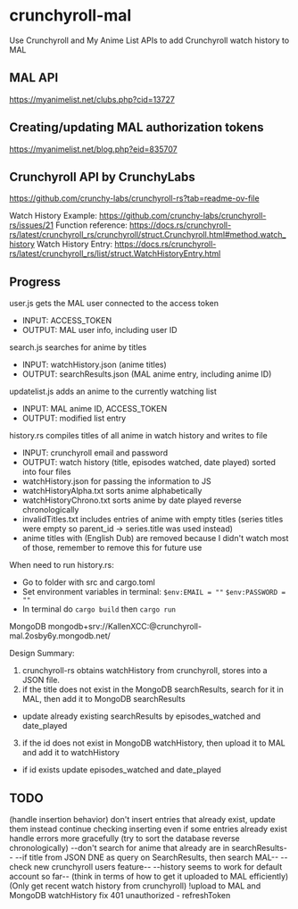 # crunchyroll-mal
Use Crunchyroll and My Anime List APIs to add Crunchyroll watch history to MAL

## MAL API
https://myanimelist.net/clubs.php?cid=13727

## Creating/updating MAL authorization tokens
https://myanimelist.net/blog.php?eid=835707

## Crunchyroll API by CrunchyLabs
https://github.com/crunchy-labs/crunchyroll-rs?tab=readme-ov-file

Watch History Example:
https://github.com/crunchy-labs/crunchyroll-rs/issues/21
Function reference:
https://docs.rs/crunchyroll-rs/latest/crunchyroll_rs/crunchyroll/struct.Crunchyroll.html#method.watch_history
Watch History Entry:
https://docs.rs/crunchyroll-rs/latest/crunchyroll_rs/list/struct.WatchHistoryEntry.html

## Progress
user.js gets the MAL user connected to the access token  
 * INPUT: ACCESS_TOKEN  
 * OUTPUT: MAL user info, including user ID  

search.js searches for anime by titles  
 * INPUT: watchHistory.json (anime titles)
 * OUTPUT: searchResults.json (MAL anime entry, including anime ID)  

updatelist.js adds an anime to the currently watching list  
 * INPUT: MAL anime ID, ACCESS_TOKEN  
 * OUTPUT: modified list entry   

history.rs compiles titles of all anime in watch history and writes to file
 * INPUT: crunchyroll email and password
 * OUTPUT: watch history (title, episodes watched, date played) sorted into four files
 * watchHistory.json for passing the information to JS
 * watchHistoryAlpha.txt sorts anime alphabetically
 * watchHistoryChrono.txt sorts anime by date played reverse chronologically
 * invalidTitles.txt includes entries of anime with empty titles (series titles were empty so parent_id -> series.title was used instead)
 * anime titles with (English Dub) are removed because I didn't watch most of those, remember to remove this for future use

When need to run history.rs:
 * Go to folder with src and cargo.toml
 * Set environment variables in terminal: `$env:EMAIL = ""` `$env:PASSWORD = ""`
 * In terminal do `cargo build` then `cargo run`

MongoDB
mongodb+srv://KallenXCC:<password>@crunchyroll-mal.2osby6y.mongodb.net/

Design Summary:
1. crunchyroll-rs obtains watchHistory from crunchyroll, stores into a JSON file.
2. if the title does not exist in the MongoDB searchResults, search for it in MAL, then add it to MongoDB searchResults
 * update already existing searchResults by episodes_watched and date_played
3. if the id does not exist in MongoDB watchHistory, then upload it to MAL and add it to watchHistory
 * if id exists update episodes_watched and date_played

## TODO
(handle insertion behavior)
    don't insert entries that already exist, update them instead
    continue checking inserting even if some entries already exist
    handle errors more gracefully
(try to sort the database reverse chronologically)
--don't search for anime that already are in searchResults--
    --if title from JSON DNE as query on SearchResults, then search MAL--
--check new crunchyroll users feature--
    --history seems to work for default account so far--
(think in terms of how to get it uploaded to MAL efficiently)
(Only get recent watch history from crunchyroll)
!upload to MAL and MongoDB watchHistory
fix 401 unauthorized - refreshToken